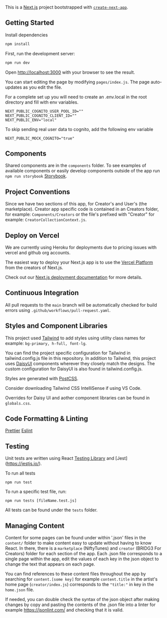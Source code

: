 This is a [Next.js](https://nextjs.org/) project bootstrapped with [`create-next-app`](https://github.com/vercel/next.js/tree/canary/packages/create-next-app).

## Getting Started


Install dependencies

```bash
npm install
```

First, run the development server:

```bash
npm run dev
```

Open [http://localhost:3000](http://localhost:3000) with your browser to see the result.

You can start editing the page by modifying `pages/index.js`. The page auto-updates as you edit the file.

For a complete set up you will need to create an .env.local in the root directory and fill with env variables.

```
NEXT_PUBLIC_COGNITO_USER_POOL_ID=""
NEXT_PUBLIC_COGNITO_CLIENT_ID=""
NEXT_PUBLIC_ENV="local"
```

To skip sending real user data to cognito, add the following env variable

```
NEXT_PUBLIC_MOCK_COGNITO="true"
```

## Components

Shared components are in the `components` folder. To see examples of available components or easily develop components outside of the app run `npm run storybook` [Storybook](https://storybook.js.org/blog/get-started-with-storybook-and-next-js/).

## Project Conventions

Since we have two sections of this app, for Creator's and User's (the marketplace). Creator app specific code is contained in an Creators folder, for example:  `Components/Creators` or the file's prefixed with "Creator" for example: `CreatorCollectionContext.js`.


## Deploy on Vercel

We are currently using Heroku for deployments due to pricing issues with vercel and github org accounts.

The easiest way to deploy your Next.js app is to use the [Vercel Platform](https://vercel.com/new?utm_medium=default-template&filter=next.js&utm_source=create-next-app&utm_campaign=create-next-app-readme) from the creators of Next.js.

Check out our [Next.js deployment documentation](https://nextjs.org/docs/deployment) for more details.

## Continuous Integration

All pull requests to the `main` branch will be automatically checked for build errors using `.github/workflows/pull-request.yaml`.

## Styles and Component Libraries

This project used [Tailwind](https://tailwindcss.com/) to add styles using utility class names for example: `bg-primary, h-full, font-lg`.

You can find the project specific configuration for Tailwind in tailwind.config.js file in this repository. In addition to Tailwind, this project uses [DaisyUI](https://daisyui.com/) components wherever they closely match the designs. The custom configuration for DaisyUI is also found in tailwind.config.js.

Styles are generated with [PostCSS](https://postcss.org/).

Consider downloading Tailwind CSS IntelliSense if using VS Code. 

Overrides for Daisy UI and aother component libraries can be found in `globals.css`.

## Code Formatting & Linting

[Prettier](https://prettier.io/)
[Eslint](https://eslint.org/)

## Testing

Unit tests are written using React [Testing Library](https://testing-library.com/docs/react-testing-library/intro/) and [Jest] (https://jestjs.io/). 

To run all tests

`npm run test`

To run a specific test file, run:

`npm run tests [fileName.test.js]`

All tests can be found under the `tests` folder.

## Managing Content

Content for some pages can be found under within '.json' files  in the `content/` folder to make content easy to update without having to know React. In there, there is a `marketplace` (NiftyTunes) and `creator` (BRIDG3 For Creators) folder for each section of the app. Each .json file corresponds to a single page within the app, edit the values of each key in the json object to change the text that appears on each page.

You can find references to these content files throughout the app by searching for `content.[some key]` for example `content.title` in the artist's home page (`creator/index.js`) corresponds to the `"title:"` in key in the `home.json` file.

If needed, you can double check the syntax of the json object after making changes by copy and pasting the contents of the .json file into a linter for example https://jsonlint.com/ and checking that it is valid.



